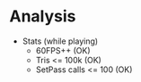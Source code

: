 # Analysis
- Stats (while playing)
  - 60FPS++ (OK) 
  - Tris <= 100k (OK)
  - SetPass calls <= 100 (OK)
